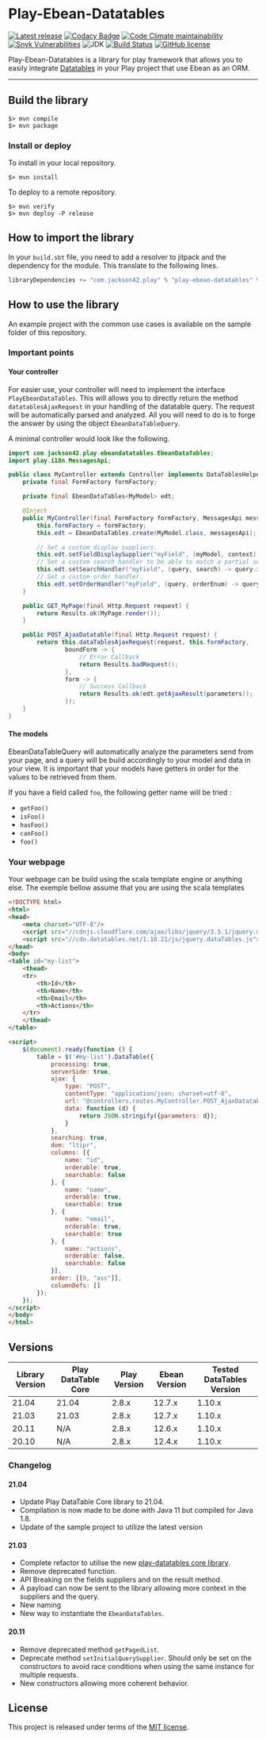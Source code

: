 # Play-Ebean-Datatables

[![Latest release](https://img.shields.io/github/v/release/PierreAdam/play-ebean-datatables)](https://github.com/PierreAdam/play-ebean-datatables/releases/latest)
[![Codacy Badge](https://app.codacy.com/project/badge/Grade/347f98262ae146ae86ac6b4c6c2844da)](https://www.codacy.com/gh/PierreAdam/play-ebean-datatables/dashboard?utm_source=github.com&amp;utm_medium=referral&amp;utm_content=PierreAdam/play-ebean-datatables&amp;utm_campaign=Badge_Grade)
[![Code Climate maintainability](https://img.shields.io/codeclimate/maintainability-percentage/PierreAdam/play-ebean-datatables)](https://codeclimate.com/github/PierreAdam/play-ebean-datatables)
[![Snyk Vulnerabilities](https://img.shields.io/snyk/vulnerabilities/github/PierreAdam/play-ebean-datatables)](https://snyk.io/test/github/PierreAdam/play-ebean-datatables?targetFile=pom.xml)
![JDK](https://img.shields.io/badge/JDK-1.8+-blue.svg)
[![Build Status](https://travis-ci.com/PierreAdam/play-ebean-datatables.svg?branch=master)](https://travis-ci.com/PierreAdam/play-ebean-datatables)
[![GitHub license](https://img.shields.io/github/license/PierreAdam/play-ebean-datatables)](https://raw.githubusercontent.com/PierreAdam/play-ebean-datatables/master/LICENSE)

Play-Ebean-Datatables is a library for play framework that allows you to easily
integrate [Datatables](https://datatables.net/) in your Play project that use Ebean as an ORM.
*****

## Build the library

```shell
$> mvn compile
$> mvn package
```

### Install or deploy

To install in your local repository.

```shell
$> mvn install
```

To deploy to a remote repository.

```shell
$> mvn verify
$> mvn deploy -P release
```

## How to import the library

In your ```build.sbt``` file, you need to add a resolver to jitpack and the dependency for the module. This translate to
the following lines.

```scala
libraryDependencies += "com.jackson42.play" % "play-ebean-datatables" % "21.04"
```

## How to use the library

An example project with the common use cases is available on the sample folder of this repository.

### Important points

#### Your controller

For easier use, your controller will need to implement the interface `PlayEbeanDataTables`. This will allows you to
directly return the method `datatablesAjaxRequest` in your handling of the datatable query. The request will be
automatically parsed and analyzed. All you will need to do is to forge the answer by using the
object `EbeanDataTableQuery`.

A minimal controller would look like the following.

```java
import com.jackson42.play.ebeandatatables.EbeanDataTables;
import play.i18n.MessagesApi;

public class MyController extends Controller implements DataTablesHelper {
    private final FormFactory formFactory;

    private final EbeanDataTables<MyModel> edt;

    @Inject
    public MyController(final FormFactory formFactory, MessagesApi messagesApi) {
        this.formFactory = formFactory;
        this.edt = EbeanDataTables.create(MyModel.class, messagesApi);

        // Set a custom display suppliers.
        this.edt.setFieldDisplaySupplier("myField", (myModel, context) -> myModel.getMyDbField().trim());
        // Set a custom search handler to be able to match a partial search in the database.
        this.edt.setSearchHandler("myField", (query, search) -> query.ilike("myDbField", String.format("%%%s%%", search)));
        // Set a custom order handler.
        this.edt.setOrderHandler("myField", (query, orderEnum) -> query.orderBy(String.format("myDbField %s", orderEnum.name())));
    }

    public GET_MyPage(final Http.Request request) {
        return Results.ok(MyPage.render());
    }

    public POST_AjaxDatatable(final Http.Request request) {
        return this.dataTablesAjaxRequest(request, this.formFactory,
                boundForm -> {
                    // Error Callback
                    return Results.badRequest();
                },
                form -> {
                    // Success Callback
                    return Results.ok(edt.getAjaxResult(parameters));
                });
    }
}
```

#### The models

EbeanDataTableQuery will automatically analyze the parameters send from your page, and a query will be build accordingly
to your model and data in your view. It is important that your models have getters in order for the values to be
retrieved from them.

If you have a field called `foo`, the following getter name will be tried :

- `getFoo()`
- `isFoo()`
- `hasFoo()`
- `canFoo()`
- `foo()`

### Your webpage

Your webpage can be build using the scala template engine or anything else. The exemple bellow assume that you are using
the scala templates

```html
<!DOCTYPE html>
<html>
<head>
    <meta charset="UTF-8"/>
    <script src="//cdnjs.cloudflare.com/ajax/libs/jquery/3.5.1/jquery.min.js"></script>
    <script src="//cdn.datatables.net/1.10.21/js/jquery.dataTables.js"></script>
</head>
<body>
<table id="my-list">
    <thead>
    <tr>
        <th>Id</th>
        <th>Name</th>
        <th>Email</th>
        <th>Actions</th>
    </tr>
    </thead>
</table>

<script>
    $(document).ready(function () {
        table = $('#my-list').DataTable({
            processing: true,
            serverSide: true,
            ajax: {
                type: "POST",
                contentType: "application/json; charset=utf-8",
                url: "@controllers.routes.MyController.POST_AjaxDatatable",
                data: function (d) {
                    return JSON.stringify({parameters: d});
                }
            },
            searching: true,
            dom: "ltipr",
            columns: [{
                name: "id",
                orderable: true,
                searchable: false
            }, {
                name: "name",
                orderable: true,
                searchable: true
            }, {
                name: "email",
                orderable: true,
                searchable: true
            }, {
                name: "actions",
                orderable: false,
                searchable: false
            }],
            order: [[0, "asc"]],
            columnDefs: []
        });
    });
</script>
</body>
</html>
```

## Versions

| Library Version | Play DataTable Core | Play Version | Ebean Version | Tested DataTables Version  |
|-----------------|---------------------|--------------|---------------|----------------------------|
| 21.04           | 21.04               | 2.8.x        | 12.7.x        | 1.10.x                     |
| 21.03           | 21.03               | 2.8.x        | 12.7.x        | 1.10.x                     |
| 20.11           | N/A                 | 2.8.x        | 12.6.x        | 1.10.x                     |
| 20.10           | N/A                 | 2.8.x        | 12.4.x        | 1.10.x                     |

### Changelog

#### 21.04

- Update Play DataTable Core library to 21.04.
- Compilation is now made to be done with Java 11 but compiled for Java 1.8.
- Update of the sample project to utilize the latest version

#### 21.03

- Complete refactor to utilise the new [play-datatables core library](https://github.com/PierreAdam/play-datatables).
- Remove deprecated function.
- API Breaking on the fields suppliers and on the result method.
- A payload can now be sent to the library allowing more context in the suppliers and the query.
- New naming
- New way to instantiate the `EbeanDataTables`.

#### 20.11

- Remove deprecated method `getPagedList`.
- Deprecate method `setInitialQuerySupplier`. Should only be set on the constructors to avoid race conditions when using
  the same instance for multiple requests.
- New constructors allowing more coherent behavior.

## License

This project is released under terms of
the [MIT license](https://raw.githubusercontent.com/PierreAdam/play-ebean-datatables/master/LICENSE).
